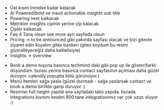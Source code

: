 + Üst kısım trendse kadar kalacak
+ AI Powered(bold ve mavi) actionable insights sub title
+ Powering next kalkacak
+ Metrikler insights cipinin yerine çip kalacak
+ Çipler kalkacak
+ Faq 4 Tanę olsun see more ayrı sayfada olsun
+ Pricing -> to be announced gibi yakında sayfası olacak ve bizi gitexte ziyaret edin koyalım gitex bankeri (gitex koydum bu resmi güncelleyeceğiz daha kalitelisiyle)
+ Insights -> overview 
- Book a demo tuşuna basınca techmind daki gibi pop up ile göster(farklı düşündüm. burası yerine basınca contact sayfasının açılması daha güzel duruyor. calendly popupta kötü görünüyor.)
- Menü itemleri sağa yasla (güzel durmadı - sağa yaslarsak contact ve book a demo birlikte garip duruyor. )
- Resimler full height yapıldı ana sayfadaki tablı yapıda. burada integrations kısmını kestim 800 tane integrationımız var çok uzun oluyor :) 
